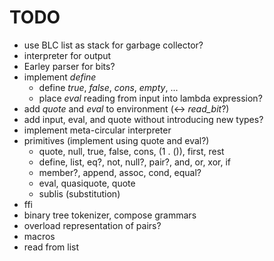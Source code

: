TODO
====

* use BLC list as stack for garbage collector?
* interpreter for output
* Earley parser for bits?
* implement *define*
    * define *true*, *false*, *cons*, *empty*, ...
    * place *eval* reading from input into lambda expression?
* add *quote* and *eval* to environment (<-> *read\_bit*?)
* add input, eval, and quote without introducing new types?
* implement meta-circular interpreter
* primitives (implement using quote and eval?)
    * quote, null, true, false, cons, (1 . ()), first, rest
    * define, list, eq?, not, null?, pair?, and, or, xor, if
    * member?, append, assoc, cond, equal?
    * eval, quasiquote, quote
    * sublis (substitution)
* ffi
* binary tree tokenizer, compose grammars
* overload representation of pairs?
* macros
* read from list
